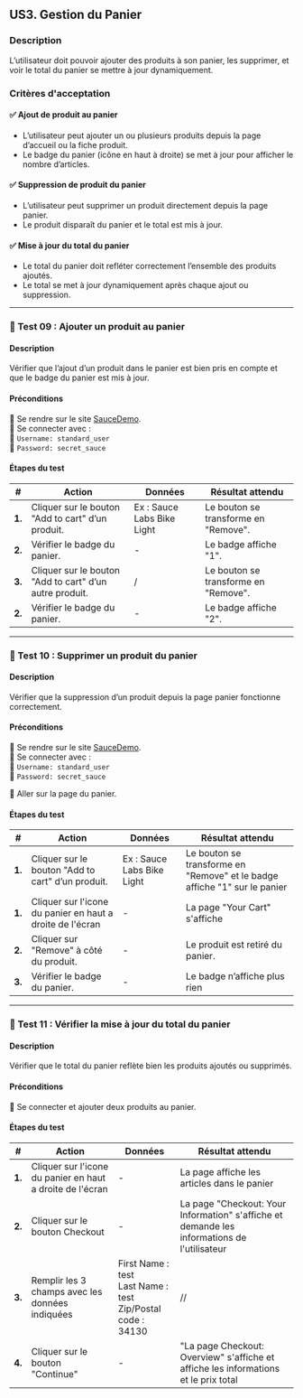 
## **US3. Gestion du Panier**

### **Description**  
L’utilisateur doit pouvoir ajouter des produits à son panier, les supprimer, et voir le total du panier se mettre à jour dynamiquement.

### **Critères d'acceptation**  

#### ✅ **Ajout de produit au panier**  
- L’utilisateur peut ajouter un ou plusieurs produits depuis la page d’accueil ou la fiche produit.  
- Le badge du panier (icône en haut à droite) se met à jour pour afficher le nombre d’articles.

#### ✅ **Suppression de produit du panier**  
- L’utilisateur peut supprimer un produit directement depuis la page panier.  
- Le produit disparaît du panier et le total est mis à jour.

#### ✅ **Mise à jour du total du panier**  
- Le total du panier doit refléter correctement l’ensemble des produits ajoutés.  
- Le total se met à jour dynamiquement après chaque ajout ou suppression.

---

### **🔹 Test 09 : Ajouter un produit au panier**  

#### **Description**  
Vérifier que l’ajout d’un produit dans le panier est bien pris en compte et que le badge du panier est mis à jour.

#### **Préconditions**  
📍 Se rendre sur le site [SauceDemo](https://www.saucedemo.com).  
📍 Se connecter avec :  
🔑 `Username: standard_user`  
🔑 `Password: secret_sauce`  

#### **Étapes du test**  

| **#** | **Action** | **Données** | **Résultat attendu** |
|-------|-----------|-------------|----------------------|
| **1.** | Cliquer sur le bouton "Add to cart" d’un produit. | Ex : Sauce Labs Bike Light | Le bouton se transforme en "Remove". |
| **2.** | Vérifier le badge du panier. | - | Le badge affiche "1". |
| **3.** | Cliquer sur le bouton "Add to cart" d’un autre produit. | / | Le bouton se transforme en "Remove". |
| **2.** | Vérifier le badge du panier. | - | Le badge affiche "2". |
---

### **🔹 Test 10 : Supprimer un produit du panier**  

#### **Description**  
Vérifier que la suppression d’un produit depuis la page panier fonctionne correctement.

#### **Préconditions**  
📍 Se rendre sur le site [SauceDemo](https://www.saucedemo.com).  
📍 Se connecter avec :  
🔑 `Username: standard_user`  
🔑 `Password: secret_sauce`  

📍 Aller sur la page du panier.

#### **Étapes du test**  

| **#** | **Action** | **Données** | **Résultat attendu** |
|-------|-----------|-------------|----------------------|
| **1.** | Cliquer sur le bouton "Add to cart" d’un produit. | Ex : Sauce Labs Bike Light | Le bouton se transforme en "Remove" et le badge affiche "1" sur le panier |
| **1.** | Cliquer sur l'icone du panier en haut a droite de l'écran | - | La page "Your Cart" s'affiche |
| **2.** | Cliquer sur "Remove" à côté du produit. | - | Le produit est retiré du panier. |
| **3.** | Vérifier le badge du panier. | - | Le badge n’affiche plus rien  |

---

### **🔹 Test 11 : Vérifier la mise à jour du total du panier**  

#### **Description**  
Vérifier que le total du panier reflète bien les produits ajoutés ou supprimés.

#### **Préconditions**  
📍 Se connecter et ajouter deux produits au panier.  

#### **Étapes du test**  

| **#** | **Action** | **Données** | **Résultat attendu** |
|-------|-----------|-------------|----------------------|
| **1.** | Cliquer sur l'icone du panier en haut a droite de l'écran | - | La page affiche les articles dans le panier |
| **2.** | Cliquer sur le bouton Checkout | - | La page "Checkout: Your Information" s'affiche et demande les informations de l'utilisateur |
| **3.** | Remplir les 3 champs avec les données indiquées | First Name : test<br> Last Name : test<br> Zip/Postal code : 34130<br>  | // |
| **4.** | Cliquer sur le bouton "Continue" | - | "La page Checkout: Overview" s'affiche et affiche les informations et le prix total |